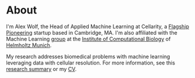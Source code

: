 # About

I'm Alex Wolf, the Head of Applied Machine Learning at Cellarity, a [Flagship Pioneering](https://flagshippioneering.com) startup based in Cambridge, MA. I'm also affiliated with the Machine Learning [group](http://www.helmholtz-muenchen.de/icb/research/groups/machine-learning/overview/index.html) at the [Institute of Computational Biology](http://www.helmholtz-muenchen.de/icb/) of [Helmholtz Munich](http://www.helmholtz-muenchen.de/en/index.html).

My research addresses biomedical problems with machine learning leveraging data with cellular resolution. For more information, see this [research summary](/research) or my [CV](/docs/WolfFA_CV.pdf).

<center>
<a href="http://scholar.google.de/citations?user=1FnOtMoAAAAJ"><span class="fa-stack fa-lg"><i class="fa fa-circle fa-stack-2x"></i><i class="ai ai-google-scholar fa-stack-1x fa-inverse"></i></span></a>
<a href="https://twitter.com/falexwolf"><span class="fa-stack fa-lg"><i class="fa fa-circle fa-stack-2x"></i><i class="fa fa-twitter fa-stack-1x fa-inverse"></i></span></a>
<a href="https://github.com/falexwolf"><span class="fa-stack fa-lg"><i class="fa fa-circle fa-stack-2x"></i><i class="fa fa-github fa-stack-1x fa-inverse"></i></span></a>
<a href="https://linkedin.com/in/falexwolf"><span class="fa-stack fa-lg"><i class="fa fa-circle fa-stack-2x"></i><i class="fa fa-linkedin fa-stack-1x fa-inverse"></i></span></a>
<a href="/docs/WolfFA_CV.pdf"><span class="fa-stack fa-lg"><i class="fa fa-circle fa-stack-2x"></i><i class="ai ai-cv fa-stack-1x fa-inverse"></i></span></a>
</center>
